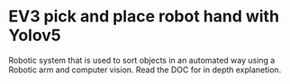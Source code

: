 # EV3 pick and place robot hand with Yolov5
Robotic system that is used to sort objects in an automated way using a Robotic arm and computer vision. Read the DOC for in depth explanetion. 
